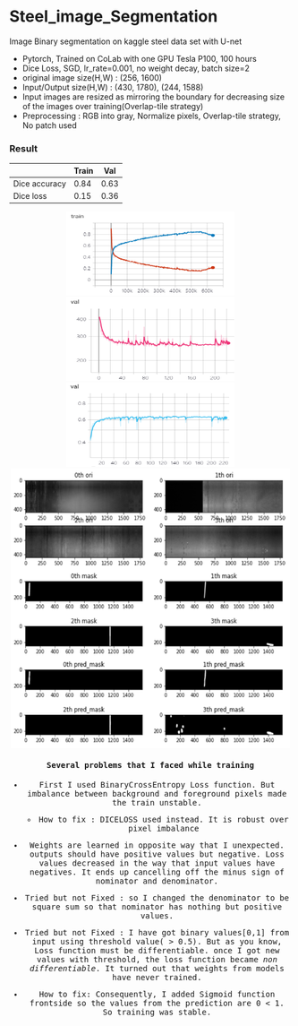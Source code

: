 # Steel_image_Segmentation
 Image Binary segmentation on kaggle steel data set with U-net

 - Pytorch, Trained on CoLab with one GPU Tesla P100, 100 hours
 - Dice Loss, SGD, lr_rate=0.001, no weight decay, batch size=2   
 - original image size(H,W) : (256, 1600)
 - Input/Output size(H,W) : (430, 1780), (244, 1588)
 - Input images are resized as mirroring the boundary for decreasing size of the images over training(Overlap-tile strategy)
 - Preprocessing : RGB into gray, Normalize pixels, Overlap-tile strategy, No patch used

### Result
||Train|Val|
|---|---|---|
|Dice accuracy| 0.84| 0.63|
|Dice loss| 0.15| 0.36|

<div align="center">
<img src= "https://github.com/dosp0911/Steel_image_Segmentation/blob/master/result/train.PNG?raw=true" width="300px" height="150px"/>

<img src= "https://github.com/dosp0911/Steel_image_Segmentation/blob/master/result/val_loss.PNG?raw=true" width="300px" height="150px"/>

<img src= "https://github.com/dosp0911/Steel_image_Segmentation/blob/master/result/val_acc.PNG?raw=true" width="300px" height="150px"/>
</div>

<kbd>
<div align="center">
<img src= "https://github.com/dosp0911/Steel_image_Segmentation/blob/master/result/output.PNG?raw=true" width="500px" height="500px"></p>
</kbd>

#### Several problems that I faced while training
 - First I used BinaryCrossEntropy Loss function. But imbalance between background and foreground pixels made the train unstable.
   - How to fix : DICELOSS used instead. It is robust over pixel imbalance


 - Weights are learned in opposite way that I unexpected. outputs should have positive values but negative. Loss values decreased in the way that input values have negatives. It ends up cancelling off the minus sign of nominator and denominator.

  - Tried but not Fixed : so I changed the denominator to be square sum so that nominator has nothing but positive values.   

  - Tried but not Fixed : I have got binary values[0,1] from input using threshold value( > 0.5). But as you know, Loss function must be differentiable. once I got new values with threshold, the loss function became _non differentiable_. It turned out that weights from models have never trained.

  - How to fix: Consequently, I added Sigmoid function frontside so the values from the prediction are 0 < 1. So training was stable.
